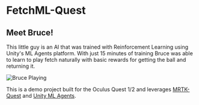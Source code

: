 # FetchML-Quest

## Meet Bruce!
This little guy is an AI that was trained with Reinforcement Learning using Unity's ML Agents platform. With just 15 minutes of training Bruce was able to learn to play fetch naturally with basic rewards for getting the ball and returning it.

![Bruce Playing](resources/fetchMLdemo.gif)

This is a demo project built for the Oculus Quest 1/2 and leverages [MRTK-Quest](https://github.com/provencher/MRTK-Quest) and [Unity ML Agents](https://github.com/Unity-Technologies/ml-agents).